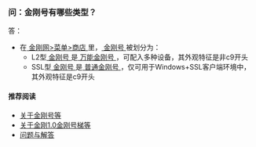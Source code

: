 ### 问：金刚号有哪些类型？
答：
- 在[ 金刚网>菜单>商店 ](https://atozitpro.net/shop/)里，[ 金刚号 ](https://a2zitpro.github.io/web/金刚号)被划分为：
  - L2型[ 金刚号 ](https://a2zitpro.github.io/web/金刚号)是[ 万能金刚号 ]()，可配入多种设备，其外观特征是非c9开头
  - SSL型[ 金刚号 ](https://a2zitpro.github.io/web/金刚号)是[ 普通金刚号 ]()，仅可用于Windows+SSL客户端环境中，其外观特征是c9开头

#### 推荐阅读
- [关于金刚号等](https://a2zitpro.github.io/web/列表-金刚号及相关问题)
- [关于金刚1.0金刚号梯等](https://a2zitpro.github.io/web/列表-关于金刚1.0配置金刚号型翻墙梯及相关问题)
- [问题与解答](https://a2zitpro.github.io/web/列表-问题与解答)
